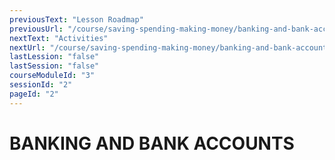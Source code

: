 ```yaml
---
previousText: "Lesson Roadmap"
previousUrl: "/course/saving-spending-making-money/banking-and-bank-accounts/roadmap"
nextText: "Activities"
nextUrl: "/course/saving-spending-making-money/banking-and-bank-accounts/activities"
lastLession: "false"
lastSession: "false"
courseModuleId: "3"
sessionId: "2"
pageId: "2"
---
```



# BANKING AND BANK ACCOUNTS

<sparkle-youtube src="https://www.youtube.com/embed/O4-MtfawzAY"></sparkle-youtube>
